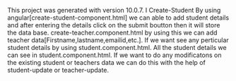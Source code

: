 This project was generated with version 10.0.7.
I Create-Student By using angular[create-student-component.html] we can able to add student details and after entering the details click on the submit boutton then it will store the data base.
create-teacher.component.html by using this we can add teacher data[Firstname,lastname,emailid,etc.].
If we want see any perticular student details by using student.component.html.
All the student details we can see in student.component.html.
If we want to do any modificatons on the existing student or teachers data we can do this with the help of student-update or teacher-update.

